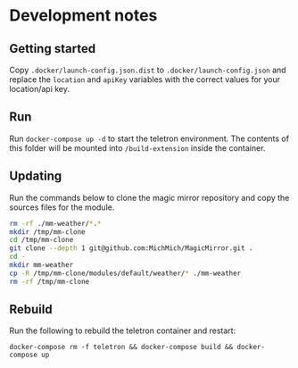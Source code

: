 # Development notes

## Getting started

Copy `.docker/launch-config.json.dist` to `.docker/launch-config.json` and replace the `location` and
`apiKey` variables with the correct values for your location/api key.

## Run

Run `docker-compose up -d` to start the teletron environment. The contents of this folder
will be mounted into `/build-extension` inside the container.

## Updating

Run the commands below to clone the magic mirror repository and copy the sources files for the module.

```bash
rm -rf ./mm-weather/*.*
mkdir /tmp/mm-clone
cd /tmp/mm-clone
git clone --depth 1 git@github.com:MichMich/MagicMirror.git .
cd -
mkdir mm-weather
cp -R /tmp/mm-clone/modules/default/weather/* ./mm-weather
rm -rf /tmp/mm-clone
```

## Rebuild

Run the following to rebuild the teletron container and restart:

    docker-compose rm -f teletron && docker-compose build && docker-compose up
